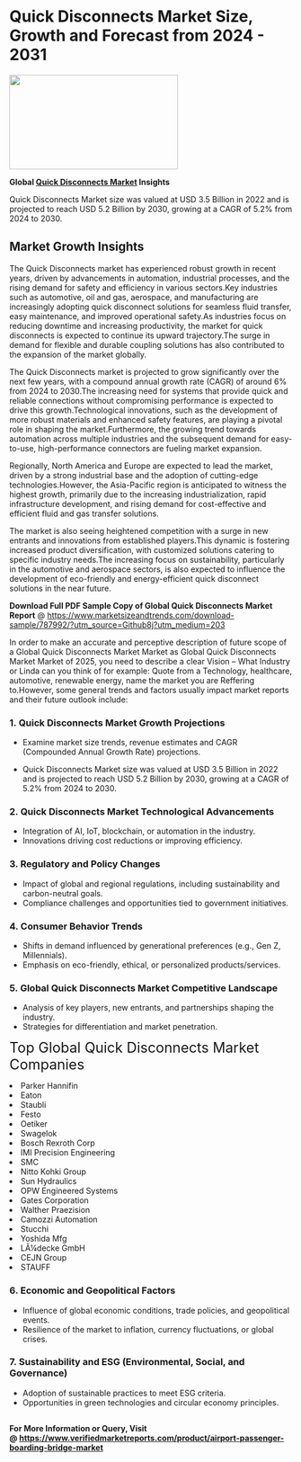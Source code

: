 <H1>Quick Disconnects Market Size, Growth and Forecast from 2024 - 2031</H1><img class="aligncenter size-medium wp-image-584254" src="https://thirdeyenews.in/wp-content/uploads/2024/09/Global-Market-Research-300x168.jpeg" alt="" width="300" height="168" /><p><strong>Global&nbsp;<a href="https://www.marketsizeandtrends.com/download-sample/787992/?utm_source=Github8j?utm_medium=203">Quick Disconnects Market</a> Insights</strong></p><p>Quick Disconnects Market size was valued at USD 3.5 Billion in 2022 and is projected to reach USD 5.2 Billion by 2030, growing at a CAGR of 5.2% from 2024 to 2030.</p><p><h2>Market Growth Insights</h2> <p>The Quick Disconnects market has experienced robust growth in recent years, driven by advancements in automation, industrial processes, and the rising demand for safety and efficiency in various sectors.Key industries such as automotive, oil and gas, aerospace, and manufacturing are increasingly adopting quick disconnect solutions for seamless fluid transfer, easy maintenance, and improved operational safety.As industries focus on reducing downtime and increasing productivity, the market for quick disconnects is expected to continue its upward trajectory.The surge in demand for flexible and durable coupling solutions has also contributed to the expansion of the market globally.</p> <p>The Quick Disconnects market is projected to grow significantly over the next few years, with a compound annual growth rate (CAGR) of around 6% from 2024 to 2030.The increasing need for systems that provide quick and reliable connections without compromising performance is expected to drive this growth.Technological innovations, such as the development of more robust materials and enhanced safety features, are playing a pivotal role in shaping the market.Furthermore, the growing trend towards automation across multiple industries and the subsequent demand for easy-to-use, high-performance connectors are fueling market expansion.</p> <p>Regionally, North America and Europe are expected to lead the market, driven by a strong industrial base and the adoption of cutting-edge technologies.However, the Asia-Pacific region is anticipated to witness the highest growth, primarily due to the increasing industrialization, rapid infrastructure development, and rising demand for cost-effective and efficient fluid and gas transfer solutions.</p> <p>The market is also seeing heightened competition with a surge in new entrants and innovations from established players.This dynamic is fostering increased product diversification, with customized solutions catering to specific industry needs.The increasing focus on sustainability, particularly in the automotive and aerospace sectors, is also expected to influence the development of eco-friendly and energy-efficient quick disconnect solutions in the near future.</p> <p><span class=""><strong>Download Full PDF Sample Copy of Global Quick Disconnects Market Report</strong> @ <a href="https://www.marketsizeandtrends.com/download-sample/787992/?utm_source=Github8j?utm_medium=203" target="_blank">https://www.marketsizeandtrends.com/download-sample/787992/?utm_source=Github8j?utm_medium=203</a></span></p><p>In order to make an accurate and perceptive description of future scope of a Global&nbsp;Quick Disconnects Market Market as Global&nbsp;Quick Disconnects Market Market of 2025, you need to describe a clear Vision &ndash; What Industry or Linda can you think of for example: Quote from a Technology, healthcare, automotive, renewable energy, name the market you are Reffering to.However, some general trends and factors usually impact market reports and their future outlook include:</p><h3>1.&nbsp;<strong>Quick Disconnects Market Growth Projections</strong></h3><ul><li>Examine market size trends, revenue estimates and CAGR (Compounded Annual Growth Rate) projections.</li><li><p>Quick Disconnects Market size was valued at USD 3.5 Billion in 2022 and is projected to reach USD 5.2 Billion by 2030, growing at a CAGR of 5.2% from 2024 to 2030.</p></li></ul><h3>2.&nbsp;<strong>Quick Disconnects Market Technological Advancements</strong></h3><ul><li>Integration of AI, IoT, blockchain, or automation in the industry.</li><li>Innovations driving cost reductions or improving efficiency.</li></ul><h3>3.&nbsp;<strong>Regulatory and Policy Changes</strong></h3><ul><li>Impact of global and regional regulations, including sustainability and carbon-neutral goals.</li><li>Compliance challenges and opportunities tied to government initiatives.</li></ul><h3>4.&nbsp;<strong>Consumer Behavior Trends</strong></h3><ul><li>Shifts in demand influenced by generational preferences (e.g., Gen Z, Millennials).</li><li>Emphasis on eco-friendly, ethical, or personalized products/services.</li></ul><h3>5.&nbsp;<strong>Global Quick Disconnects Market Competitive Landscape</strong></h3><ul><li>Analysis of key players, new entrants, and partnerships shaping the industry.</li><li>Strategies for differentiation and market penetration.</li></ul><p data-pm-slice="1 1 []"><span style="color: inherit; font-family: inherit; font-size: 25px;">Top Global Quick Disconnects Market Companies</span></p><div class="" data-test-id=""><p><li>Parker Hannifin</li><li> Eaton</li><li> Staubli</li><li> Festo</li><li> Oetiker</li><li> Swagelok</li><li> Bosch Rexroth Corp</li><li> IMI Precision Engineering</li><li> SMC</li><li> Nitto Kohki Group</li><li> Sun Hydraulics</li><li> OPW Engineered Systems</li><li> Gates Corporation</li><li> Walther Praezision</li><li> Camozzi Automation</li><li> Stucchi</li><li> Yoshida Mfg</li><li> LÃ¼decke GmbH</li><li> CEJN Group</li><li> STAUFF</li></p></div><h3>6.&nbsp;<strong>Economic and Geopolitical Factors</strong></h3><ul><li>Influence of global economic conditions, trade policies, and geopolitical events.</li><li>Resilience of the market to inflation, currency fluctuations, or global crises.</li></ul><h3>7.&nbsp;<strong>Sustainability and ESG (Environmental, Social, and Governance)</strong></h3><ul><li>Adoption of sustainable practices to meet ESG criteria.</li><li>Opportunities in green technologies and circular economy principles.</li></ul><h2><strong style="font-size: 14px;">For More Information or Query, Visit @&nbsp;</strong><a style="background-color: #ffffff; font-size: 14px;" href="https://www.marketsizeandtrends.com/report/quick-disconnects-market/" target="_blank">https://www.verifiedmarketreports.com/product/airport-passenger-boarding-bridge-market</a></h2>